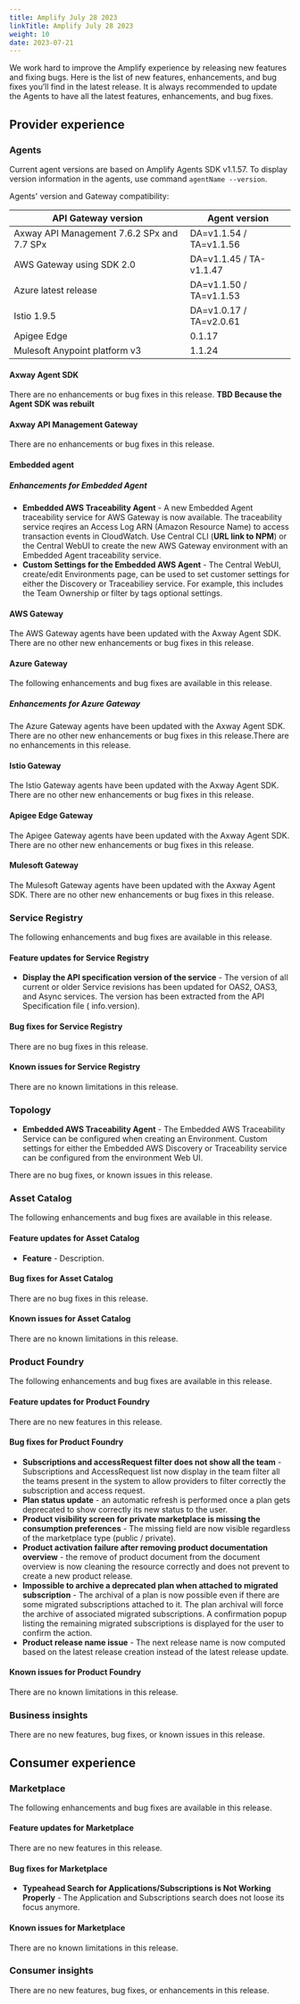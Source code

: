 ```yaml
---
title: Amplify July 28 2023
linkTitle: Amplify July 28 2023
weight: 10
date: 2023-07-21
---
```

We work hard to improve the Amplify experience by releasing new features and fixing bugs. Here is the list of new features, enhancements, and bug fixes you’ll find in the latest release. It is always recommended to update the Agents to have all the latest features, enhancements, and bug fixes.

## Provider experience

### Agents

Current agent versions are based on Amplify Agents SDK v1.1.57. To display version information in the agents, use command `agentName --version`.

Agents' version and Gateway compatibility:

| API Gateway version                        | Agent version           |
|--------------------------------------------|-------------------------|
| Axway API Management 7.6.2 SPx and 7.7 SPx | DA=v1.1.54 / TA=v1.1.56 |
| AWS Gateway using SDK 2.0                  | DA=v1.1.45 / TA-v1.1.47 |
| Azure latest release                       | DA=v1.1.50 / TA=v1.1.53 |
| Istio 1.9.5                                | DA=v1.0.17 / TA=v2.0.61 |
| Apigee Edge                                | 0.1.17                  |
| Mulesoft Anypoint platform v3              | 1.1.24                  |

#### Axway Agent SDK

There are no enhancements or bug fixes in this release. **TBD Because the Agent SDK was rebuilt**

#### Axway API Management Gateway

There are no enhancements or bug fixes in this release.

#### Embedded agent

##### Enhancements for Embedded Agent

* **Embedded AWS Traceability Agent** - A new Embedded Agent traceability service for AWS Gateway is now available.  The traceability service reqires an Access Log ARN (Amazon Resource Name) to access transaction events in CloudWatch.  Use Central CLI (**URL link to NPM**) or the Central WebUI to create the new AWS Gateway environment with an Embedded Agent traceability service.
* **Custom Settings for the Embedded AWS Agent** - The Central WebUI, create/edit Environments page, can be used to set customer settings for either the Discovery or Traceabiliey service.   For example, this includes the Team Ownership or filter by tags optional settings.

#### AWS Gateway

The AWS Gateway agents have been updated with the Axway Agent SDK. There are no other new enhancements or bug fixes in this release.

#### Azure Gateway

The following enhancements and bug fixes are available in this release.

##### Enhancements for Azure Gateway

The Azure Gateway agents have been updated with the Axway Agent SDK. There are no other new enhancements or bug fixes in this release.There are no enhancements in this release.

#### Istio Gateway

The Istio Gateway agents have been updated with the Axway Agent SDK. There are no other new enhancements or bug fixes in this release.

#### Apigee Edge Gateway

The Apigee Gateway agents have been updated with the Axway Agent SDK. There are no other new enhancements or bug fixes in this release.

#### Mulesoft Gateway

The Mulesoft Gateway agents have been updated with the Axway Agent SDK. There are no other new enhancements or bug fixes in this release.

### Service Registry

The following enhancements and bug fixes are available in this release.

#### Feature updates for Service Registry

* **Display the API specification version of the service** - The version of all current or older Service revisions has been updated for OAS2, OAS3, and Async services.  The version has been extracted from the API Specification file ( info.version).

#### Bug fixes for Service Registry

There are no bug fixes in this release.

#### Known issues for Service Registry

There are no known limitations in this release.

### Topology

* **Embedded AWS Traceability Agent** - The Embedded AWS Traceability Service can be configured when creating an Environment. Custom settings for either the Embedded AWS Discovery or Traceability service can be configured from the environment Web UI.

There are no bug fixes, or known issues in this release.

### Asset Catalog

The following enhancements and bug fixes are available in this release.

#### Feature updates for Asset Catalog

* **Feature** - Description.

#### Bug fixes for Asset Catalog

There are no bug fixes in this release.

#### Known issues for Asset Catalog

There are no known limitations in this release.

### Product Foundry

The following enhancements and bug fixes are available in this release.

#### Feature updates for Product Foundry

There are no new features in this release.

#### Bug fixes for Product Foundry

* **Subscriptions and accessRequest filter does not show all the team** - Subscriptions and AccessRequest list now display in the team filter all the teams present in the system to allow providers to filter correctly the subscription and access request.
* **Plan status update** - an automatic refresh is performed once a plan gets deprecated to show correctly its new status to the user.
* **Product visibility screen for private marketplace is missing the consumption preferences** - The missing field are now visible regardless of the marketplace type (public / private).
* **Product activation failure after removing product documentation overview** - the remove of product document from the document overview is now cleaning the resource correctly and does not prevent to create a new product release.
* **Impossible to archive a deprecated plan when attached to migrated subscription** - The archival of a plan is now possible even if there are some migrated subscriptions attached to it. The plan archival will force the archive of associated migrated subscriptions. A confirmation popup listing the remaining migrated subscriptions is displayed for the user to confirm the action.
* **Product release name issue** - The next release name is now computed based on the latest release creation instead of the latest release update.

#### Known issues for Product Foundry

There are no known limitations in this release.

### Business insights

There are no new features, bug fixes, or known issues in this release.

## Consumer experience

### Marketplace

The following enhancements and bug fixes are available in this release.

#### Feature updates for Marketplace

There are no new features in this release.

#### Bug fixes for Marketplace

* **Typeahead Search for Applications/Subscriptions is Not Working Properly** - The Application and Subscriptions search does not loose its focus anymore.

#### Known issues for Marketplace

There are no known limitations in this release.

### Consumer insights

There are no new features, bug fixes, or enhancements in this release.
